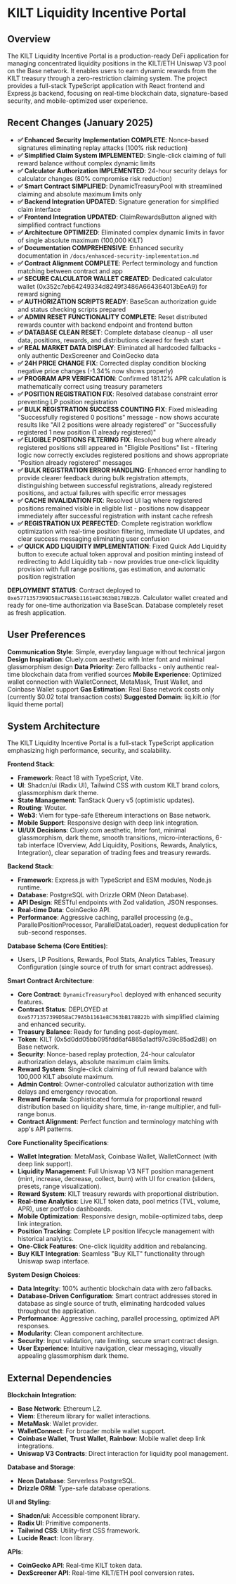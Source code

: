 # KILT Liquidity Incentive Portal

## Overview
The KILT Liquidity Incentive Portal is a production-ready DeFi application for managing concentrated liquidity positions in the KILT/ETH Uniswap V3 pool on the Base network. It enables users to earn dynamic rewards from the KILT treasury through a zero-restriction claiming system. The project provides a full-stack TypeScript application with React frontend and Express.js backend, focusing on real-time blockchain data, signature-based security, and mobile-optimized user experience.

## Recent Changes (January 2025)
- **✅ Enhanced Security Implementation COMPLETE**: Nonce-based signatures eliminating replay attacks (100% risk reduction)
- **✅ Simplified Claim System IMPLEMENTED**: Single-click claiming of full reward balance without complex dynamic limits
- **✅ Calculator Authorization IMPLEMENTED**: 24-hour security delays for calculator changes (80% compromise risk reduction)
- **✅ Smart Contract SIMPLIFIED**: DynamicTreasuryPool with streamlined claiming and absolute maximum limits only
- **✅ Backend Integration UPDATED**: Signature generation for simplified claim interface
- **✅ Frontend Integration UPDATED**: ClaimRewardsButton aligned with simplified contract functions
- **✅ Architecture OPTIMIZED**: Eliminated complex dynamic limits in favor of single absolute maximum (100,000 KILT)
- **✅ Documentation COMPREHENSIVE**: Enhanced security documentation in `/docs/enhanced-security-implementation.md`
- **✅ Contract Alignment COMPLETE**: Perfect terminology and function matching between contract and app
- **✅ SECURE CALCULATOR WALLET CREATED**: Dedicated calculator wallet (0x352c7eb64249334d8249f3486A664364013bEeA9) for reward signing
- **✅ AUTHORIZATION SCRIPTS READY**: BaseScan authorization guide and status checking scripts prepared
- **✅ ADMIN RESET FUNCTIONALITY COMPLETE**: Reset distributed rewards counter with backend endpoint and frontend button
- **✅ DATABASE CLEAN RESET**: Complete database cleanup - all user data, positions, rewards, and distributions cleared for fresh start
- **✅ REAL MARKET DATA DISPLAY**: Eliminated all hardcoded fallbacks - only authentic DexScreener and CoinGecko data
- **✅ 24H PRICE CHANGE FIX**: Corrected display condition blocking negative price changes (-1.34% now shows properly)
- **✅ PROGRAM APR VERIFICATION**: Confirmed 181.12% APR calculation is mathematically correct using treasury parameters
- **✅ POSITION REGISTRATION FIX**: Resolved database constraint error preventing LP position registration
- **✅ BULK REGISTRATION SUCCESS COUNTING FIX**: Fixed misleading "Successfully registered 0 positions" message - now shows accurate results like "All 2 positions were already registered" or "Successfully registered 1 new position (1 already registered)"
- **✅ ELIGIBLE POSITIONS FILTERING FIX**: Resolved bug where already registered positions still appeared in "Eligible Positions" list - filtering logic now correctly excludes registered positions and shows appropriate "Position already registered" messages
- **✅ BULK REGISTRATION ERROR HANDLING**: Enhanced error handling to provide clearer feedback during bulk registration attempts, distinguishing between successful registrations, already registered positions, and actual failures with specific error messages
- **✅ CACHE INVALIDATION FIX**: Resolved UI lag where registered positions remained visible in eligible list - positions now disappear immediately after successful registration with instant cache refresh
- **✅ REGISTRATION UX PERFECTED**: Complete registration workflow optimization with real-time position filtering, immediate UI updates, and clear success messaging eliminating user confusion
- **✅ QUICK ADD LIQUIDITY IMPLEMENTATION**: Fixed Quick Add Liquidity button to execute actual token approval and position minting instead of redirecting to Add Liquidity tab - now provides true one-click liquidity provision with full range positions, gas estimation, and automatic position registration

**DEPLOYMENT STATUS**: Contract deployed to `0xe5771357399D58aC79A5b1161e8C363bB178B22b`. Calculator wallet created and ready for one-time authorization via BaseScan. Database completely reset as fresh application.

## User Preferences
**Communication Style**: Simple, everyday language without technical jargon
**Design Inspiration**: Cluely.com aesthetic with Inter font and minimal glassmorphism design
**Data Priority**: Zero fallbacks - only authentic real-time blockchain data from verified sources
**Mobile Experience**: Optimized wallet connection with WalletConnect, MetaMask, Trust Wallet, and Coinbase Wallet support
**Gas Estimation**: Real Base network costs only (currently $0.02 total transaction costs)
**Suggested Domain**: liq.kilt.io (for liquid theme portal)

## System Architecture
The KILT Liquidity Incentive Portal is a full-stack TypeScript application emphasizing high performance, security, and scalability.

**Frontend Stack**:
- **Framework**: React 18 with TypeScript, Vite.
- **UI**: Shadcn/ui (Radix UI), Tailwind CSS with custom KILT brand colors, glassmorphism dark theme.
- **State Management**: TanStack Query v5 (optimistic updates).
- **Routing**: Wouter.
- **Web3**: Viem for type-safe Ethereum interactions on Base network.
- **Mobile Support**: Responsive design with deep link integration.
- **UI/UX Decisions**: Cluely.com aesthetic, Inter font, minimal glassmorphism, dark theme, smooth transitions, micro-interactions, 6-tab interface (Overview, Add Liquidity, Positions, Rewards, Analytics, Integration), clear separation of trading fees and treasury rewards.

**Backend Stack**:
- **Framework**: Express.js with TypeScript and ESM modules, Node.js runtime.
- **Database**: PostgreSQL with Drizzle ORM (Neon Database).
- **API Design**: RESTful endpoints with Zod validation, JSON responses.
- **Real-time Data**: CoinGecko API.
- **Performance**: Aggressive caching, parallel processing (e.g., ParallelPositionProcessor, ParallelDataLoader), request deduplication for sub-second responses.

**Database Schema (Core Entities)**:
- Users, LP Positions, Rewards, Pool Stats, Analytics Tables, Treasury Configuration (single source of truth for smart contract addresses).

**Smart Contract Architecture**:
- **Core Contract**: `DynamicTreasuryPool` deployed with enhanced security features.
- **Contract Status**: DEPLOYED at `0xe5771357399D58aC79A5b1161e8C363bB178B22b` with simplified claiming and enhanced security.
- **Treasury Balance**: Ready for funding post-deployment.
- **Token**: KILT (0x5d0dd05bb095fdd6af4865a1adf97c39c85ad2d8) on Base network.
- **Security**: Nonce-based replay protection, 24-hour calculator authorization delays, absolute maximum claim limits.
- **Reward System**: Single-click claiming of full reward balance with 100,000 KILT absolute maximum.
- **Admin Control**: Owner-controlled calculator authorization with time delays and emergency revocation.
- **Reward Formula**: Sophisticated formula for proportional reward distribution based on liquidity share, time, in-range multiplier, and full-range bonus.
- **Contract Alignment**: Perfect function and terminology matching with app's API patterns.

**Core Functionality Specifications**:
- **Wallet Integration**: MetaMask, Coinbase Wallet, WalletConnect (with deep link support).
- **Liquidity Management**: Full Uniswap V3 NFT position management (mint, increase, decrease, collect, burn) with UI for creation (sliders, presets, range visualization).
- **Reward System**: KILT treasury rewards with proportional distribution.
- **Real-time Analytics**: Live KILT token data, pool metrics (TVL, volume, APR), user portfolio dashboards.
- **Mobile Optimization**: Responsive design, mobile-optimized tabs, deep link integration.
- **Position Tracking**: Complete LP position lifecycle management with historical analytics.
- **One-Click Features**: One-click liquidity addition and rebalancing.
- **Buy KILT Integration**: Seamless "Buy KILT" functionality through Uniswap swap interface.

**System Design Choices**:
- **Data Integrity**: 100% authentic blockchain data with zero fallbacks.
- **Database-Driven Configuration**: Smart contract addresses stored in database as single source of truth, eliminating hardcoded values throughout the application.
- **Performance**: Aggressive caching, parallel processing, optimized API responses.
- **Modularity**: Clean component architecture.
- **Security**: Input validation, rate limiting, secure smart contract design.
- **User Experience**: Intuitive navigation, clear messaging, visually appealing glassmorphism dark theme.

## External Dependencies

**Blockchain Integration**:
- **Base Network**: Ethereum L2.
- **Viem**: Ethereum library for wallet interactions.
- **MetaMask**: Wallet provider.
- **WalletConnect**: For broader mobile wallet support.
- **Coinbase Wallet**, **Trust Wallet**, **Rainbow**: Mobile wallet deep link integrations.
- **Uniswap V3 Contracts**: Direct interaction for liquidity pool management.

**Database and Storage**:
- **Neon Database**: Serverless PostgreSQL.
- **Drizzle ORM**: Type-safe database operations.

**UI and Styling**:
- **Shadcn/ui**: Accessible component library.
- **Radix UI**: Primitive components.
- **Tailwind CSS**: Utility-first CSS framework.
- **Lucide React**: Icon library.

**APIs**:
- **CoinGecko API**: Real-time KILT token data.
- **DexScreener API**: Real-time KILT/ETH pool conversion rates.